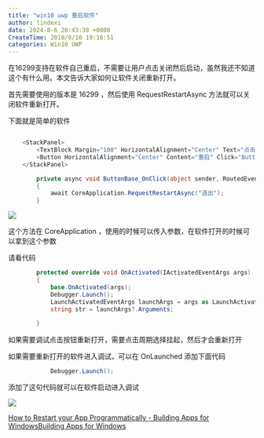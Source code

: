 ```yaml
---
title: "win10 uwp 重启软件"
author: lindexi
date: 2024-8-6 20:43:38 +0800
CreateTime: 2018/8/10 19:16:51
categories: Win10 UWP
---
```


在16299支持在软件自己重启，不需要让用户点击关闭然后启动，虽然我还不知道这个有什么用。本文告诉大家如何让软件关闭重新打开。

<!--more-->


<!-- CreateTime:2018/8/10 19:16:51 -->


首先需要使用的版本是 16299 ，然后使用 RequestRestartAsync 方法就可以关闭软件重新打开。

下面就是简单的软件

```csharp

    <StackPanel>
        <TextBlock Margin="100" HorizontalAlignment="Center" Text="点击上面的按钮重启   林德熙"></TextBlock>
        <Button HorizontalAlignment="Center" Content="重启" Click="ButtonBase_OnClick"></Button>
    </StackPanel>

        private async void ButtonBase_OnClick(object sender, RoutedEventArgs e)
        {
            await CoreApplication.RequestRestartAsync("退出");
        }
```

![](http://cdn.lindexi.site/34fdad35-5dfe-a75b-2b4b-8c5e313038e2%2F201712151723520171221193314.jpg)

这个方法在 CoreApplication ，使用的时候可以传入参数，在软件打开的时候可以拿到这个参数

请看代码

```csharp
        protected override void OnActivated(IActivatedEventArgs args)
        {
            base.OnActivated(args);
            Debugger.Launch();
            LaunchActivatedEventArgs launchArgs = args as LaunchActivatedEventArgs;
            string str = launchArgs?.Arguments;
          
        }
```

如果需要调试点击按钮重新打开，需要点击周期选择挂起，然后才会重新打开

如果需要重新打开的软件进入调试，可以在 OnLaunched 添加下面代码

```csharp
            Debugger.Launch();

```

添加了这句代码就可以在软件启动进入调试

![](http://cdn.lindexi.site/34fdad35-5dfe-a75b-2b4b-8c5e313038e2%2F2018228141535.jpg)

[How to Restart your App Programmatically - Building Apps for WindowsBuilding Apps for Windows](https://blogs.windows.com/buildingapps/2017/07/28/restart-app-programmatically/#WfIzq58ZwbzmwMMd.97 )

